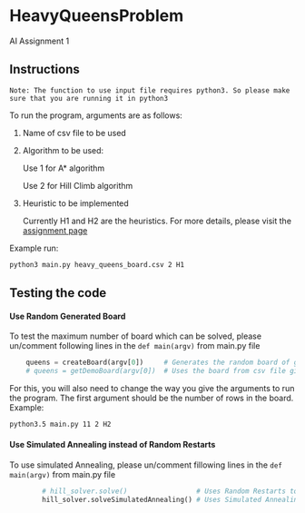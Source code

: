 # HeavyQueensProblem
AI Assignment 1

## Instructions

`Note: The function to use input file requires python3. So please make sure that you are running it in python3`

To run the program, arguments are as follows:
1. Name of csv file to be used
2. Algorithm to be used:

      Use 1 for A* algorithm
      
      Use 2 for Hill Climb algorithm

3. Heuristic to be implemented
  
    Currently H1 and H2 are the heuristics. For more details, please visit the [assignment page](https://docs.google.com/document/d/1rH2Cmk5KzQ7_EN9-3wJejrr8PcwbdFwpYUoCDd6_OPU/edit)

Example run:
```bash
python3 main.py heavy_queens_board.csv 2 H1
```

## Testing the code

#### Use Random Generated Board
To test the maximum number of board which can be solved, please un/comment following lines in the `def main(argv)` from main.py file
```python
    queens = createBoard(argv[0])     # Generates the random board of given length
    # queens = getDemoBoard(argv[0])  # Uses the board from csv file given
```

For this, you will also need to change the way you give the arguments to run the program. The first argument should be the number of rows in the board.
Example:
```bash
python3.5 main.py 11 2 H2

```

#### Use Simulated Annealing instead of Random Restarts
To use simulated Annealing, please un/comment fillowing lines in the `def main(argv)` from main.py file
```python
        # hill_solver.solve()                 # Uses Random Restarts to solve the board
        hill_solver.solveSimulatedAnnealing() # Uses Simulated Annealing to solve the board
```
